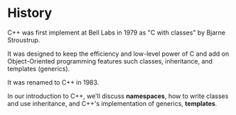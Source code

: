 # History

C++ was first implement at Bell Labs in 1979 as "C with classes"
by Bjarne Stroustrup.

It was designed to keep the efficiency and low-level power of C
and add on Object-Oriented programming features such classes,
inheritance, and templates (generics).

It was renamed to C++ in 1983.

In our introduction to C++, we'll discuss **namespaces**, 
how to write classes and use inheritance, and C++'s
implementation of generics, **templates**.


